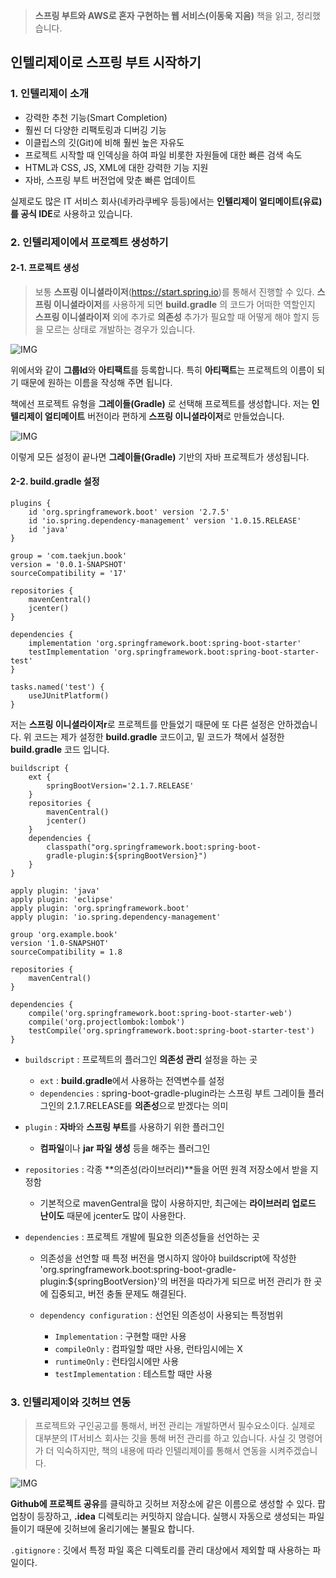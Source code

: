 > **스프링 부트와 AWS로 혼자 구현하는 웹 서비스(이동욱 지음)** 책을 읽고, 정리했습니다.

## 인텔리제이로 스프링 부트 시작하기
### 1. 인텔리제이 소개
- 강력한 추천 기능(Smart Completion)
- 훨씬 더 다양한 리팩토링과 디버깅 기능
- 이클립스의 깃(Git)에 비해 훨씬 높은 자유도
- 프로젝트 시작할 때 인덱싱을 하여 파일 비롯한 자원들에 대한 빠른 검색 속도
- HTML과 CSS, JS, XML에 대한 강력한 기능 지원
- 자바, 스프링 부트 버전업에 맞춘 빠른 업데이트

실제로도 많은 IT 서비스 회사(네카라쿠베우 등등)에서는 **인텔리제이 얼티메이트(유료)를 공식 IDE**로 사용하고 있습니다.

### 2. 인텔리제이에서 프로젝트 생성하기
#### 2-1. 프로젝트 생성
> 보통 **스프링 이니셜라이저**(https://start.spring.io)를 통해서 진행할 수 있다. **스프링 이니셜라이저**를 사용하게 되면 **build.gradle** 의 코드가 어떠한 역할인지 **스프링 이니셜라이저** 외에 추가로 **의존성** 추가가 필요할 때 어떻게 해야 할지 등을 모르는 상태로 개발하는 경우가 있습니다.

![IMG](https://velog.velcdn.com/images/kimtaekjun/post/e746a05c-a097-40e9-8992-cfb93ce7c85d/image.png)

위에서와 같이 **그룹Id**와 **아티팩트**를 등록합니다. 특히 **아티팩트**는 프로젝트의 이름이 되기 때문에 원하는 이름을 작성해 주면 됩니다.

책에선 프로젝트 유형을 **그레이들(Gradle)** 로 선택해 프로젝트를 생성합니다.
저는 **인텔리제이 얼티메이트** 버전이라 편하게 **스프링 이니셜라이저**로 만들었습니다.

![IMG](https://velog.velcdn.com/images/kimtaekjun/post/ef94ae3d-8acb-4306-b30a-c9fb95b47126/image.png)

이렇게 모든 설정이 끝나면 **그레이들(Gradle)** 기반의 자바 프로젝트가 생성됩니다.

#### 2-2. build.gradle 설정
```
plugins {
	id 'org.springframework.boot' version '2.7.5'
	id 'io.spring.dependency-management' version '1.0.15.RELEASE'
	id 'java'
}

group = 'com.taekjun.book'
version = '0.0.1-SNAPSHOT'
sourceCompatibility = '17'

repositories {
	mavenCentral()
	jcenter()
}

dependencies {
	implementation 'org.springframework.boot:spring-boot-starter'
	testImplementation 'org.springframework.boot:spring-boot-starter-test'
}

tasks.named('test') {
	useJUnitPlatform()
}
```
저는 **스프링 이니셜라이저r**로 프로젝트를 만들었기 때문에 또 다른 설정은 안하겠습니다.
위 코드는 제가 설정한 **build.gradle** 코드이고, 밑 코드가 책에서 설정한 **build.gradle** 코드 입니다.
<br>

```
buildscript {
    ext {
        springBootVersion='2.1.7.RELEASE'
    }
    repositories {
        mavenCentral()
        jcenter()
    }
    dependencies {
        classpath("org.springframework.boot:spring-boot-
        gradle-plugin:${springBootVersion}")
    }
}

apply plugin: 'java'
apply plugin: 'eclipse'
apply plugin: 'org.springframework.boot'
apply plugin: 'io.spring.dependency-management'

group 'org.example.book'
version '1.0-SNAPSHOT'
sourceCompatibility = 1.8

repositories {
    mavenCentral()
}

dependencies {
    compile('org.springframework.boot:spring-boot-starter-web')
    compile('org.projectlombok:lombok')
    testCompile('org.springframework.boot:spring-boot-starter-test')
}
```
- `buildscript` : 프로젝트의 플러그인 **의존성 관리** 설정을 하는 곳
    - `ext` : **build.gradle**에서 사용하는 전역변수를 설정
    - `dependencies` : spring-boot-gradle-plugin라는 스프링 부트 그레이들 플러그인의 2.1.7.RELEASE를 **의존성**으로 받겠다는 의미


- `plugin` : **자바**와 **스프링 부트**를 사용하기 위한 플러그인
    - **컴파일**이나 **jar 파일 생성** 등을 해주는 플러그인


- `repositories` : 각종 **의존성(라이브러리)**들을 어떤 원격 저장소에서 받을 지 정함
    - 기본적으로 mavenGentral을 많이 사용하지만, 최근에는 **라이브러리 업로드 난이도** 때문에 jcenter도 많이 사용한다.


- `dependencies` : 프로젝트 개발에 필요한 의존성들을 선언하는 곳
    - 의존성을 선언할 때 특정 버전을 명시하지 않아야 buildscript에 작성한 'org.springframework.boot:spring-boot-gradle-plugin:${springBootVersion}'의 버전을 따라가게 되므로 버전 관리가 한 곳에 집중되고, 버전 충돌 문제도 해결된다.

    - `dependency configuration` : 선언된 의존성이 사용되는 특정범위
        - `Implementation` : 구현할 때만 사용
        - `compileOnly` : 컴파일할 때만 사용, 런타임시에는 X
        - `runtimeOnly` : 런타임시에만 사용
        - `testImplementation` : 테스트할 때만 사용

### 3. 인텔리제이와 깃허브 연동
> 프로젝트와 구인공고를 통해서, 버전 관리는 개발하면서 필수요소이다.
실제로 대부분의 IT서비스 회사는 깃을 통해 버전 관리를 하고 있습니다.
사실 깃 명령어가 더 익숙하지만, 책의 내용에 따라 인텔리제이를 통해서 연동을 시켜주겠습니다.

![IMG](https://velog.velcdn.com/images/kimtaekjun/post/b9534900-04a2-4ffa-ab11-fa7c8a9f6b88/image.png)

**Github에 프로젝트 공유**를 클릭하고 깃허브 저장소에 같은 이름으로 생성할 수 있다. 팝업창이 등장하고, **.idea** 디렉토리는 커밋하지 않습니다. 실행시 자동으로 생성되는 파일들이기 때문에 깃허브에 올리기에는 불필요 합니다.

`.gitignore` : 깃에서 특정 파일 혹은 디렉토리를 관리 대상에서 제외할 때 사용하는 파일이다.